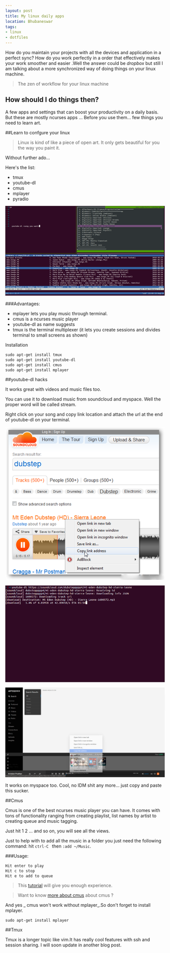 ```yaml
---
layout: post
title: My linux daily apps
location: Bhubaneswar
tags:
- linux
- dotfiles
---
```


How do you maintain your projects with all the devices and application in a perfect sync? How do you work perfectly in a order that effectively makes your work smoother and easier .Well the answer could be *dropbox* but still I am talking about a more synchronized way of doing things on your linux machine. 


> The zen of workflow for your linux machine

## How should I do things then?

A few apps and settings that can boost your productivity on a daily basis.
But these are mostly ncurses apps ...
Before you use them... few things you need to learn art.


<!--excerpt-->


##Learn to confgure your linux

> Linux is kind of like a piece of open art. It only 
gets beautiful for you the way you paint it.

Without further ado...

Here's the list:

* tmux
* youtube-dl 
* cmus 
* mplayer 
* pyradio 

![advanced_terminal_photo](/assets/2_1.png)

###Advantages:

* mplayer lets you play music through terminal.
* cmus is a ncurses music player
* youtube-dl as name suggests 
* tmux is the terminal multiplexer (it lets you create sessions and divides terminal to small screens as shown) 

Installation 

```
sudo apt-get install tmux
sudo apt-get install youtube-dl
sudo apt-get install cmus
sudo apt-get install mplayer

```




##youtube-dl hacks

It works great with videos and music files too.

You can use it to download music from soundcloud and myspace. Well the proper word will be called stream.

Right click on your song and copy link location and attach the url at the end of youtube-dl on your terminal.

![youtube...soundcloud](/assets/2_2.png)  

![youtube...terminal](/assets/2_3.png)  

![youtube...myspace](/assets/2_4.png)  

It works on myspace too. Cool, no IDM shit any more... just copy and paste this sucker.


##Cmus

Cmus is one of the best ncurses music player you can have.
It comes with tons of functionality ranging from creating playlist, list names by artist to creating queue and music tagging.

Just hit 1 2 ... and so on, you will see all the views.

Just to help with to add all the music in a folder you just need the following command:
hit ```ctrl-C ``` then  ```:add ~/Music```.

###Usage:

```
Hit enter to play 
Hit c to stop
Hit e to add to queue
```

> This [tutorial](https://github.com/cmus/cmus/blob/master/Doc/cmus-tutorial.txt) will give you enough experience.

> Want to know [more about cmus](http://www.tuxarena.com/static/cmus_guide.php) about cmus ?
	

And yes _ cmus won't work without mplayer_.So don't forget to install mplayer.

```
sudo apt-get install mplayer
```

##Tmux 

Tmux is a longer topic like vim.It has really cool features with ssh and session sharing. I will soon update in another blog post.
